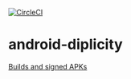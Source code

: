 [![CircleCI](https://circleci.com/gh/zond/android-diplicity.svg?style=svg)](https://circleci.com/gh/zond/android-diplicity)

# android-diplicity

[Builds and signed APKs](https://circleci.com/gh/zond/android-diplicity)
